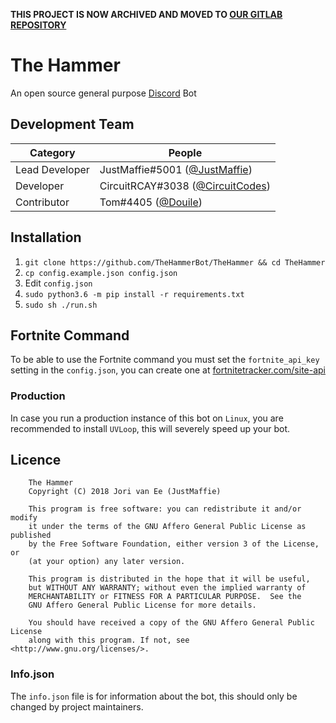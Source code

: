 **THIS PROJECT IS NOW ARCHIVED AND MOVED TO [OUR GITLAB REPOSITORY](https://gitlab.com/TheHammerBot/TheHammer)**

# The Hammer
An open source general purpose [Discord](https://discordapp.com/) Bot

## Development Team
Category            | People
------------------- | --------------------------
Lead Developer      | JustMaffie#5001 ([@JustMaffie](https://github.com/JustMaffie))
Developer           | CircuitRCAY#3038 ([@CircuitCodes](https://github.com/CircuitCodes))
Contributor         | Tom#4405 ([@Douile](https://github.com/Douile))

## Installation
1. `git clone https://github.com/TheHammerBot/TheHammer && cd TheHammer`
1. `cp config.example.json config.json`
1. Edit `config.json`
1. `sudo python3.6 -m pip install -r requirements.txt`
1. `sudo sh ./run.sh`

## Fortnite Command
To be able to use the Fortnite command you must set the `fortnite_api_key` setting in the `config.json`, you can create one at [fortnitetracker.com/site-api](https://fortnitetracker.com/site-api)

### Production
In case you run a production instance of this bot on `Linux`, you are recommended to install `UVLoop`, this will severely speed up your bot.

## Licence

```
    The Hammer
    Copyright (C) 2018 Jori van Ee (JustMaffie)

    This program is free software: you can redistribute it and/or modify
    it under the terms of the GNU Affero General Public License as published
    by the Free Software Foundation, either version 3 of the License, or
    (at your option) any later version.

    This program is distributed in the hope that it will be useful,
    but WITHOUT ANY WARRANTY; without even the implied warranty of
    MERCHANTABILITY or FITNESS FOR A PARTICULAR PURPOSE.  See the
    GNU Affero General Public License for more details.

    You should have received a copy of the GNU Affero General Public License
    along with this program. If not, see <http://www.gnu.org/licenses/>.
```

### Info.json
The `info.json` file is for information about the bot, this should only be changed by project maintainers.
